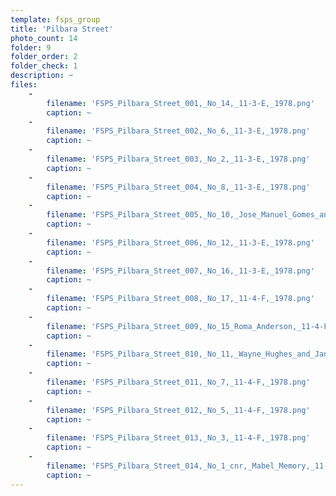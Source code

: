 ```yaml
---
template: fsps_group
title: 'Pilbara Street'
photo_count: 14
folder: 9
folder_order: 2
folder_check: 1
description: ~
files:
    -
        filename: 'FSPS_Pilbara_Street_001,_No_14,_11-3-E,_1978.png'
        caption: ~
    -
        filename: 'FSPS_Pilbara_Street_002,_No_6,_11-3-E,_1978.png'
        caption: ~
    -
        filename: 'FSPS_Pilbara_Street_003,_No_2,_11-3-E,_1978.png'
        caption: ~
    -
        filename: 'FSPS_Pilbara_Street_004,_No_8,_11-3-E,_1978.png'
        caption: ~
    -
        filename: 'FSPS_Pilbara_Street_005,_No_10,_Jose_Manuel_Gomes_and_Canceicao_Peta_Serrao,_11-3-E,_1978.png'
        caption: ~
    -
        filename: 'FSPS_Pilbara_Street_006,_No_12,_11-3-E,_1978.png'
        caption: ~
    -
        filename: 'FSPS_Pilbara_Street_007,_No_16,_11-3-E,_1978.png'
        caption: ~
    -
        filename: 'FSPS_Pilbara_Street_008,_No_17,_11-4-F,_1978.png'
        caption: ~
    -
        filename: 'FSPS_Pilbara_Street_009,_No_15_Roma_Anderson,_11-4-F,_1978.png'
        caption: ~
    -
        filename: 'FSPS_Pilbara_Street_010,_No_11,_Wayne_Hughes_and_Jan_Margaret_Ryan,_11-4-F,_1978.png'
        caption: ~
    -
        filename: 'FSPS_Pilbara_Street_011,_No_7,_11-4-F,_1978.png'
        caption: ~
    -
        filename: 'FSPS_Pilbara_Street_012,_No_5,_11-4-F,_1978.png'
        caption: ~
    -
        filename: 'FSPS_Pilbara_Street_013,_No_3,_11-4-F,_1978.png'
        caption: ~
    -
        filename: 'FSPS_Pilbara_Street_014,_No_1_cnr,_Mabel_Memory,_11-4-F,_1978.png'
        caption: ~
---
```

